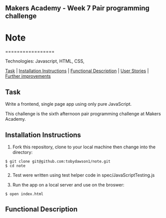 ## Makers Academy - Week 7 Pair programming challenge

# Note
=================

Technologies: Javascript, HTML, CSS,

[Task](#Task) | [Installation Instructions](#Instructions) | [Functional Description](#Description) | [User Stories](#Stories) | [Further improvements](#improvements)

## Task

Write a frontend, single page app using only pure JavaScript.

This challenge is the sixth afternoon pair programming challenge at Makers Academy.

## <a name='Instructions'>Installation Instructions</a>

1. Fork this repository, clone to your local machine then change into the directory:

```
$ git clone git@github.com:tobydawson1/note.git
$ cd note
```

2. Test were written using test helper code in spec/JavaScriptTesting.js

3. Run the app on a local server and use on the broswer:

```
$ open index.html
```

## <a name='Description'>Functional Description </a>
